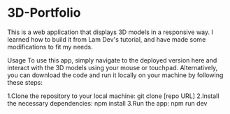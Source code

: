# 3D-Portfolio
This is a web application that displays 3D models in a responsive way. I learned how to build it from Lam Dev's tutorial, and have made some modifications to fit my needs.

Usage
To use this app, simply navigate to the deployed version here and interact with the 3D models using your mouse or touchpad. Alternatively, you can download the code and run it locally on your machine by following these steps:

1.Clone the repository to your local machine: git clone [repo URL]
2.Install the necessary dependencies: npm install
3.Run the app: npm run dev